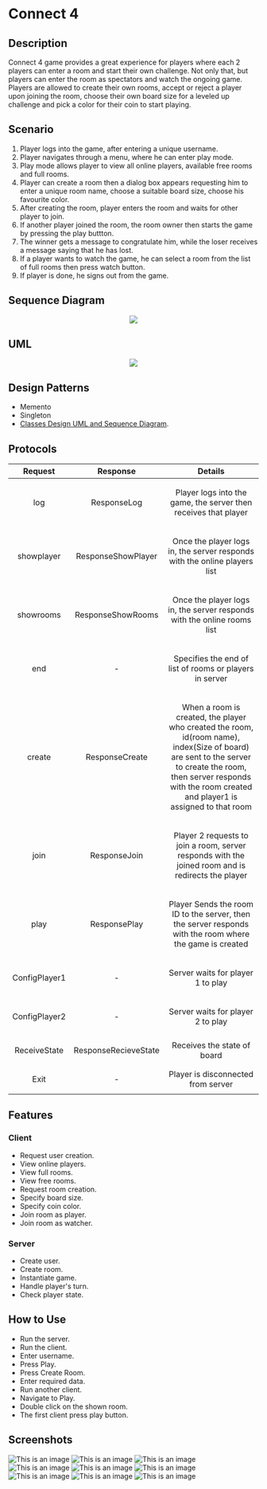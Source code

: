 # Connect 4
## Description
Connect 4 game provides a great experience for players where each 2 players can enter a room and start their own challenge.
Not only that, but players can enter the room as spectators and watch the ongoing game.
Players are allowed to create their own rooms, accept or reject a player upon joining the room, choose their own board size for a leveled up challenge
and pick a color for their coin to start playing.
## Scenario
1. Player logs into the game, after entering a unique username.
2. Player navigates through a menu, where he can enter play mode.
3. Play mode allows player to view all online players, available free rooms and full rooms.
4. Player can create a room then a dialog box appears requesting him to enter a unique room name, choose a suitable board size, choose his favourite color.
5. After creating the room, player enters the room and waits for other player to join.
6. If another player joined the room, the room owner then starts the game by pressing the play buttton.
7. The winner gets a message to congratulate him, while the loser receives a message saying that he has lost.
8. If a player wants to watch the game, he can select a room from the list of full rooms then press watch button.
9. If player is done, he signs out from the game.

## Sequence Diagram 
<p align="center">
  <img src="https://github.com/ahmedsamy1234/TheBox/blob/GuiLogic/SeqDiagram.png">
</p>

## UML
<p align="center">
  <img src="https://github.com/ahmedsamy1234/TheBox/blob/GuiLogic/UML.png">
</p>

## Design Patterns
- Memento
- Singleton
- [Classes Design UML and Sequence Diagram](https://app.diagrams.net/#G1R-aCJOE3QRefbgPOe4FvvqD7ookj1vLj).
## Protocols

|Request|Response|Details|
| :-: | :-: | :-: |
|log|ResponseLog|<p></p><p>Player logs into the game, the server then receives that player</p><p></p>|
|showplayer|ResponseShowPlayer|<p></p><p>Once the player logs in, the server responds with the online players list</p><p></p>|
|showrooms|ResponseShowRooms|<p></p><p>Once the player logs in, the server responds with the online rooms list</p><p></p>|
|end|-|<p></p><p>Specifies the end of list of rooms or players in server</p><p></p>|
|create|ResponseCreate|<p></p><p>When a room is created, the player who created the room, id(room name), index(Size of board) are sent to the server to create the room, then server responds with the room created and player1 is assigned to that room</p><p></p>|
|join|ResponseJoin|<p></p><p>Player 2 requests to join a room, server responds with the joined room and is redirects the player</p><p></p>|
|play|ResponsePlay|<p></p><p>Player Sends the room ID to the server, then the server responds with the room where the game is created</p><p></p>|
|ConfigPlayer1|-|<p></p><p>Server waits for player 1 to play </p><p></p>|
|ConfigPlayer2|-|<p></p><p>Server waits for player 2 to play</p><p> </p>|
|<p></p><p>ReceiveState</p><p></p>|ResponseRecieveState|Receives the state of board |
|<p></p><p>Exit</p><p></p>|-|Player is disconnected from server|
## Features
### Client
- Request user creation.
- View online players.
- View full rooms.
- View free rooms.
- Request room creation.
- Specify board size.
- Specify coin color.
- Join room as player.
- Join room as watcher.
### Server
- Create user.
- Create room.
- Instantiate game.
- Handle player's turn.
- Check player state.
## How to Use
- Run the server.
- Run the client.
- Enter username.
- Press Play.
- Press Create Room.
- Enter required data.
- Run another client.
- Navigate to Play.
- Double click on the shown room.
- The first client press play button.
## Screenshots
![This is an image](https://user-images.githubusercontent.com/72733603/154560183-03f95fc2-1c25-4619-9f88-99533a44e91a.png)
![This is an image](https://user-images.githubusercontent.com/72733603/154560238-28a248f2-e598-45ac-93dd-56b0e656b8b6.png)
![This is an image](https://user-images.githubusercontent.com/72733603/154561254-2912764e-790a-4c79-8d09-c81b15cde0c8.png)
![This is an image](https://user-images.githubusercontent.com/72733603/154561303-b0772944-ea17-48fe-9b6a-c2ea9c499c1e.png)
![This is an image](https://user-images.githubusercontent.com/72733603/154560353-41b5be0b-4925-4a97-9678-db5e21d181db.png)
![This is an image](https://user-images.githubusercontent.com/72733603/154560375-59a33145-6c5a-4ffc-aa5a-0df0b8ab9358.png)
![This is an image](https://user-images.githubusercontent.com/72733603/154560384-b1a17b61-9836-49f8-9895-24924f5a68c4.png)
![This is an image](https://user-images.githubusercontent.com/72733603/154560384-b1a17b61-9836-49f8-9895-24924f5a68c4.png)
![This is an image](https://user-images.githubusercontent.com/72733603/154561367-1fc63011-cf55-4b21-9635-6952d223e018.png)

